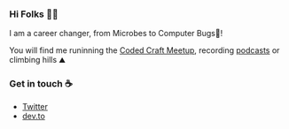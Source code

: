 ### Hi Folks 👋✨
 
I am a career changer, from Microbes to Computer Bugs🐛!

You will find me runinning the [Coded Craft Meetup](https://www.codecraftuk.org/), recording [podcasts](https://www.spreaker.com/show/codecraftcast) or climbing hills ⛰️

### Get in touch ☕
* [Twitter](https://twitter.com/lost_semicolon)
* [dev.to](https://dev.to/lost_semicolon)
